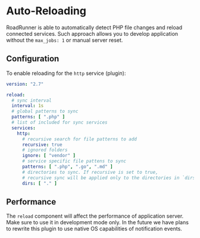 # Auto-Reloading
RoadRunner is able to automatically detect PHP file changes and reload connected services. Such approach allows you to develop application without the `max_jobs: 1` or manual server reset.

## Configuration
To enable reloading for the `http` service (plugin):

```yaml
version: "2.7"

reload:
  # sync interval
  interval: 1s
  # global patterns to sync
  patterns: [ ".php" ]
  # list of included for sync services
  services:
    http:
      # recursive search for file patterns to add
      recursive: true
      # ignored folders
      ignore: [ "vendor" ]
      # service specific file pattens to sync
      patterns: [ ".php", ".go", ".md" ]
      # directories to sync. If recursive is set to true,
      # recursive sync will be applied only to the directories in `dirs` section
      dirs: [ "." ]
```

## Performance
The `reload` component will affect the performance of application server. Make sure to use it in development mode only. In the future we have plans to rewrite this plugin to use native OS capabilities of notification events.
